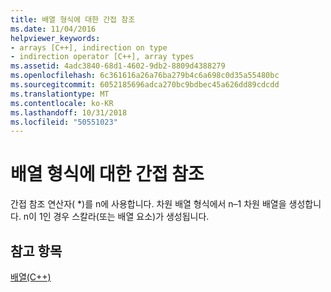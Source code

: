 ```yaml
---
title: 배열 형식에 대한 간접 참조
ms.date: 11/04/2016
helpviewer_keywords:
- arrays [C++], indirection on type
- indirection operator [C++], array types
ms.assetid: 4adc3840-68d1-4602-9db2-8809d4388279
ms.openlocfilehash: 6c361616a26a76ba279b4c6a698c0d35a55480bc
ms.sourcegitcommit: 6052185696adca270bc9bdbec45a626dd89cdcdd
ms.translationtype: MT
ms.contentlocale: ko-KR
ms.lasthandoff: 10/31/2018
ms.locfileid: "50551023"
---
```

# <a name="indirection-on-array-types"></a>배열 형식에 대한 간접 참조

간접 참조 연산자( *)를 n에 사용합니다. 차원 배열 형식에서 n–1 차원 배열을 생성합니다. n이 1인 경우 스칼라(또는 배열 요소)가 생성됩니다.

## <a name="see-also"></a>참고 항목

[배열(C++)](../cpp/arrays-cpp.md)
